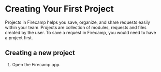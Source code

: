 # Creating Your First Project

Projects in Firecamp helps you save, organize, and share requests easily within your team. Projects are collection of modules, requests and files created by the user. To save a request in Firecamp, you would need to have a project first.

## Creating a new project

1. Open the Firecamp app.
